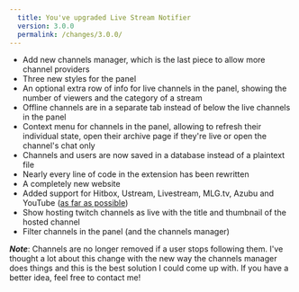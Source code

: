 ```yaml
---
  title: You've upgraded Live Stream Notifier
  version: 3.0.0
  permalink: /changes/3.0.0/
---
```

 - Add new channels manager, which is the last piece to allow more channel providers
 - Three new styles for the panel
 - An optional extra row of info for live channels in the panel, showing the number of viewers and the category of a stream
 - Offline channels are in a separate tab instead of below the live channels in the panel
 - Context menu for channels in the panel, allowing to refresh their individual state, open their archive page if they're live or open the channel's chat only
 - Channels and users are now saved in a database instead of a plaintext file
 - Nearly every line of code in the extension has been rewritten
 - A completely new website
 - Added support for Hitbox, Ustream, Livestream, MLG.tv, Azubu and YouTube ([as far as possible](/providers/))
 - Show hosting twitch channels as live with the title and thumbnail of the hosted channel
 - Filter channels in the panel (and the channels manager)

***Note***: Channels are no longer removed if a user stops following them. I've thought a lot about this change with the new way the channels manager does things and this is the best solution I could come up with. If you have a better idea, feel free to contact me!

